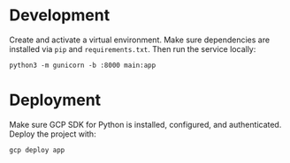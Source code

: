 # Development
Create and activate a virtual environment.
Make sure dependencies are installed via `pip` and `requirements.txt`.
Then run the service locally:
```
python3 -m gunicorn -b :8000 main:app
```
# Deployment
Make sure GCP SDK for Python is installed, configured, and authenticated.
Deploy the project with:
```
gcp deploy app
```
